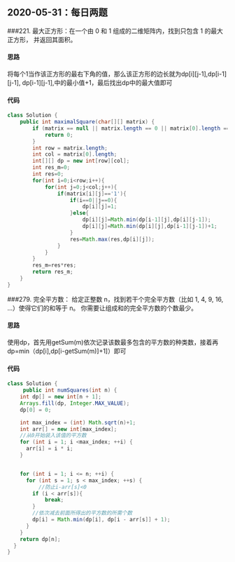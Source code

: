 ## 2020-05-31：每日两题

###221. 最大正方形：在一个由 0 和 1 组成的二维矩阵内，找到只包含 1 的最大正方形，
并返回其面积。
#### 思路
将每个1当作该正方形的最右下角的值，那么该正方形的边长就为dp[i][j-1],dp[i-1][j-1],
dp[i-1][j-1],中的最小值+1，最后找出dp中的最大值即可
#### 代码
```java
class Solution {
    public int maximalSquare(char[][] matrix) {
        if (matrix == null || matrix.length == 0 || matrix[0].length == 0) {
            return 0;
        }
        int row = matrix.length;
        int col = matrix[0].length;
        int[][] dp = new int[row][col];
        int res_m=0;
        int res=0;
        for(int i=0;i<row;i++){
            for(int j=0;j<col;j++){
                if(matrix[i][j]=='1'){
                    if(i==0||j==0){
                        dp[i][j]=1;
                    }else{
                        dp[i][j]=Math.min(dp[i-1][j],dp[i][j-1]);
                        dp[i][j]=Math.min(dp[i][j],dp[i-1][j-1])+1;     
                    }
                    res=Math.max(res,dp[i][j]);     
                }
            }
        }
        res_m=res*res;
        return res_m;
    }
}
```

###279. 完全平方数： 给定正整数 n，找到若干个完全平方数（比如 1, 4, 9, 16, ...）使得它们的和等于 n。
你需要让组成和的完全平方数的个数最少。
#### 思路
使用dp，首先用getSum(m)依次记录该数最多包含的平方数的种类数，接着再
dp=min（dp[i],dp[i-getSum(m)]+1]）即可
#### 代码
```java
class Solution {
     public int numSquares(int n) {
    int dp[] = new int[n + 1];
    Arrays.fill(dp, Integer.MAX_VALUE);    
    dp[0] = 0;

    int max_index = (int) Math.sqrt(n)+1;
    int arr[] = new int[max_index];
    //从0开始装入该值的平方数
    for (int i = 1; i <max_index; ++i) {
      arr[i] = i * i;
    }


    for (int i = 1; i <= n; ++i) {
      for (int s = 1; s < max_index; ++s) {
          //防止i-arr[s]<0
        if (i < arr[s]){
            break;
        }
        //依次减去前面所得出的平方数的所需个数
        dp[i] = Math.min(dp[i], dp[i - arr[s]] + 1);
      }
    }
    return dp[n];
  }
}
```



<details class="details-reset details-overlay details-overlay-dark" style="box-sizing: border-box; display: block;"><summary data-hotkey="l" aria-label="Jump to line" role="button" style="box-sizing: border-box; display: list-item; cursor: pointer; list-style: none;"></summary></details>

 